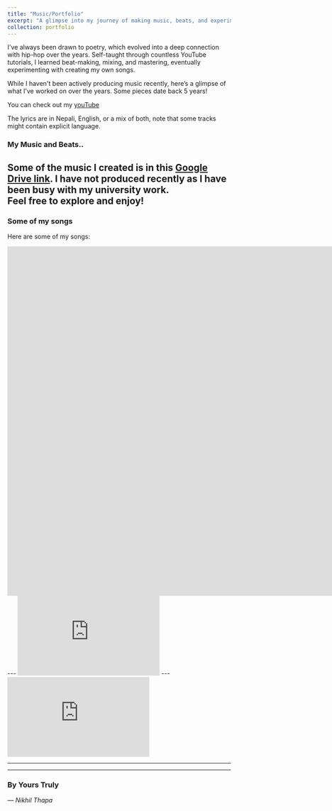 ```yaml
---
title: "Music/Portfolio"
excerpt: "A glimpse into my journey of making music, beats, and experimenting with hip-hop."
collection: portfolio
---
```


I've always been drawn to poetry, which evolved into a deep connection with hip-hop over the years. Self-taught through countless YouTube tutorials, I learned beat-making, mixing, and mastering, eventually experimenting with creating my own songs.  

While I haven't been actively producing music recently, here’s a glimpse of what I’ve worked on over the years. Some pieces date back 5 years! 

You can check out my [youTube](https://www.youtube.com/@nikhilthapa9300)

The lyrics are in Nepali, English, or a mix of both, note that some tracks might contain explicit language.  

### My Music and Beats..
Some of the music I created is in this [Google Drive link](https://drive.google.com/drive/folders/1O-1ZAXA0Lm69u1uW1hGew-RddtWR4loV?usp=sharing). I have not produced recently as I have been busy with my university work.  
Feel free to explore and enjoy! 
---

### Some of my songs 

Here are some of my songs:  

<iframe width="1903" height="788" src="https://www.youtube.com/embed/-jKAGJ2KFoI" title="Hustle Mero Jaari Xa - Nikhil Thapa| Nepali Rap Song | Video session  | Prod.ESKRY" frameborder="0" allow="accelerometer; autoplay; clipboard-write; encrypted-media; gyroscope; picture-in-picture; web-share" referrerpolicy="strict-origin-when-cross-origin" allowfullscreen></iframe>
---
<iframe width="320" height="180" src="https://www.youtube.com/embed/IyRPEjQE1Lk" 
        title="Nikhil Thapa - Throne" frameborder="0" allow="accelerometer; autoplay; 
        clipboard-write; encrypted-media; gyroscope; picture-in-picture; web-share" 
        referrerpolicy="strict-origin-when-cross-origin" allowfullscreen></iframe>
---
<iframe width="320" height="180" src="https://www.youtube.com/embed/gidcxax7R_Y" 
        title="Nikhil Thapa- MATO [Lyrics Video] (Prod. Nikhil Thapa) Nepali Lofi" 
        frameborder="0" allow="accelerometer; autoplay; clipboard-write; encrypted-media; 
        gyroscope; picture-in-picture; web-share" referrerpolicy="strict-origin-when-cross-origin" 
        allowfullscreen></iframe>

---



---

### By Yours Truly  
*— Nikhil Thapa*
